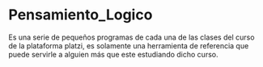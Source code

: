 # Pensamiento_Logico 

Es una serie de pequeños programas de cada una de las clases del curso de la plataforma platzi, es solamente una herramienta de referencia que puede servirle a alguien más que este estudiando dicho curso.
